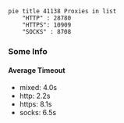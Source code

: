 
```mermaid
pie title 41138 Proxies in list
    "HTTP" : 28780
    "HTTPS": 10909
    "SOCKS" : 8708
```

### Some Info
#### Average Timeout

- mixed: 4.0s
- http: 2.2s
- https: 8.1s
- socks: 6.5s